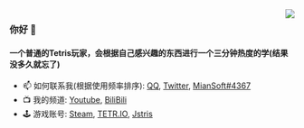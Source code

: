 <img align="right" src="https://tetrio-stream-overlay.vercel.app/user/miansoft"/>

### 你好 👋

#### 一个普通的Tetris玩家，会根据自己感兴趣的东西进行一个三分钟热度的学(结果没多久就忘了)

- 📫 如何联系我(根据使用频率排序): [QQ](http://wpa.qq.com/msgrd?v=3&uin=1957392799), [Twitter](https://twitter.com/Mian_Soft), [MianSoft#4367](https://discord.com/app)
- 📺 我的频道: [Youtube](https://www.youtube.com/@miansoft), [BiliBili](https://space.bilibili.com/168186825)
- 🕹️ 游戏账号: [Steam](https://steamcommunity.com/id/MianSoft/), [TETR.IO](https://ch.tetr.io/u/miansoft), [Jstris](https://jstris.jezevec10.com/u/MianSoft)
